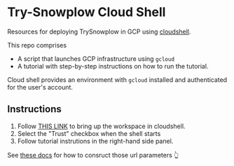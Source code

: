 # Try-Snowplow Cloud Shell

Resources for deploying TrySnowplow in GCP using [cloudshell](https://cloud.google.com/shell).

This repo comprises
- A script that launches GCP infrastructure using `gcloud`
- A tutorial with step-by-step instructions on how to run the tutorial.

Cloud shell provides an environment with `gcloud` installed and authenticated for the user's account.

## Instructions

1. Follow [THIS LINK](https://ssh.cloud.google.com/cloudshell/editor?cloudshell_git_repo=https%3A%2F%2Fgithub.com%2Fistreeter%2Ftry-sp-cloudshell&cloudshell_tutorial=walkthrough.md&cloudshell_workspace=workspace&cloudshell_print=banner.txt)
to bring up the workspace in cloudshell.
2. Select the "Trust" checkbox when the shell starts
3. Follow tutorial instrutions in the right-hand side panel.

See [these docs](https://cloud.google.com/shell/docs/open-in-cloud-shell) for how to consruct those url parameters 👆
